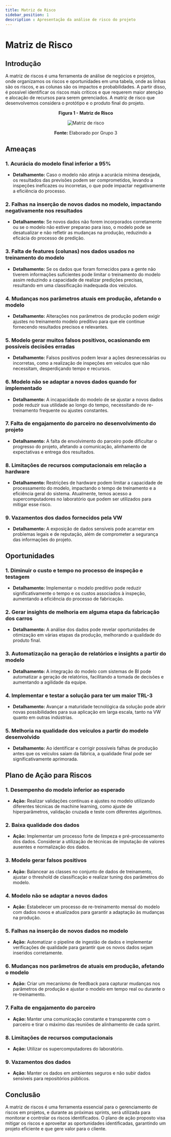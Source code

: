 ```yaml
---
title: Matriz de Risco
sidebar_position: 1
description : Apresentação da análise de risco do projeto
---
```


# Matriz de Risco

## Introdução

A matriz de riscos é uma ferramenta de análise de negócios e projetos, onde organizamos os riscos e oportunidades em uma tabela, onde as linhas são os riscos, e as colunas são os impactos e probabilidades. A partir disso, é possível identificar os riscos mais críticos e que requerem maior atenção e alocação de recursos para serem gerenciados. A matriz de risco que desenvolvemos considera o protótipo e o produto final do projeto.

<p align="center"><b> Figura 1 - Matriz de Risco</b></p>
<div align="center" class="zoom-image">
  <img src={require('../../../../static/img/MatrizRiscoGrupo03.png').default} alt="Matriz de risco"/>
  <p><b>Fonte:</b> Elaborado por Grupo 3</p>
</div>

## Ameaças

### 1. Acurácia do modelo final inferior a 95%
- **Detalhamento:** Caso o modelo não atinja a acurácia mínima desejada, os resultados das previsões podem ser comprometidos, levando a inspeções ineficazes ou incorretas, o que pode impactar negativamente a eficiência do processo.

### 2. Falhas na inserção de novos dados no modelo, impactando negativamente nos resultados
- **Detalhamento:** Se novos dados não forem incorporados corretamente ou se o modelo não estiver preparao para isso, o modelo pode se desatualizar e não refletir as mudanças na produção, reduzindo a eficácia do processo de predição.

### 3. Falta de features (colunas) nos dados usados no treinamento do modelo
- **Detalhamento:** Se os dados que foram fornecidos para a gente não tiverem informações suficientes pode limitar o treinamento do modelo assim reduzindo a capacidade de realizar predições precisas, resultando em uma classificação inadequada dos veículos.

### 4. Mudanças nos parâmetros atuais em produção, afetando o modelo
- **Detalhamento:** Alterações nos parâmetros de produção podem exigir ajustes no treinamento modelo preditivo para que ele continue fornecendo resultados precisos e relevantes.

### 5. Modelo gerar muitos falsos positivos, ocasionando em possíveis decisões erradas
- **Detalhamento:** Falsos positivos podem levar a ações desnecessárias ou incorretas, como a realização de inspeções em veículos que não necessitam, desperdiçando tempo e recursos.

### 6. Modelo não se adaptar a novos dados quando for implementado
- **Detalhamento:** A incapacidade do modelo de se ajustar a novos dados pode reduzir sua utilidade ao longo do tempo, necessitando de re-treinamento frequente ou ajustes constantes.

### 7. Falta de engajamento do parceiro no desenvolvimento do projeto
- **Detalhamento:** A falta de envolvimento do parceiro pode dificultar o progresso do projeto, afetando a comunicação, alinhamento de expectativas e entrega dos resultados.

### 8. Limitações de recursos computacionais em relação a hardware
- **Detalhamento:** Restrições de hardware podem limitar a capacidade de processamento do modelo, impactando o tempo de treinamento e a eficiência geral do sistema. Atualmente, temos acesso a supercomputadores no laboratório que podem ser utilizados para mitigar esse risco.

### 9. Vazamentos dos dados fornecidos pela VW
- **Detalhamento:** A exposição de dados sensíveis pode acarretar em problemas legais e de reputação, além de comprometer a segurança das informações do projeto.

## Oportunidades

### 1. Diminuir o custo e tempo no processo de inspeção e testagem
- **Detalhamento:** Implementar o modelo preditivo pode reduzir significativamente o tempo e os custos associados à inspeção, aumentando a eficiência do processo de fabricação.

### 2. Gerar insights de melhoria em alguma etapa da fabricação dos carros
- **Detalhamento:** A análise dos dados pode revelar oportunidades de otimização em várias etapas da produção, melhorando a qualidade do produto final.

### 3. Automatização na geração de relatórios e insights a partir do modelo
- **Detalhamento:** A integração do modelo com sistemas de BI pode automatizar a geração de relatórios, facilitando a tomada de decisões e aumentando a agilidade da equipe.

### 4. Implementar e testar a solução para ter um maior TRL-3
- **Detalhamento:** Avançar a maturidade tecnológica da solução pode abrir novas possibilidades para sua aplicação em larga escala, tanto na VW quanto em outras indústrias.

### 5. Melhoria na qualidade dos veículos a partir do modelo desenvolvido
- **Detalhamento:** Ao identificar e corrigir possíveis falhas de produção antes que os veículos saiam da fábrica, a qualidade final pode ser significativamente aprimorada.

## Plano de Ação para Riscos

### 1. Desempenho do modelo inferior ao esperado
- **Ação:** Realizar validações contínuas e ajustes no modelo utilizando diferentes técnicas de machine learning, como ajuste de hiperparâmetros, validação cruzada e teste com diferentes algoritmos.

### 2. Baixa qualidade dos dados
- **Ação:** Implementar um processo forte de limpeza e pré-processamento dos dados. Considerar a utilização de técnicas de imputação de valores ausentes e normalização dos dados.

### 3. Modelo gerar falsos positivos
- **Ação:** Balancear as classes no conjunto de dados de treinamento, ajustar o threshold de classificação e realizar tuning dos parâmetros do modelo.

### 4. Modelo não se adaptar a novos dados
- **Ação:** Estabelecer um processo de re-treinamento mensal do modelo com dados novos e atualizados para garantir a adaptação às mudanças na produção.

### 5. Falhas na inserção de novos dados no modelo
- **Ação:** Automatizar o pipeline de ingestão de dados e implementar verificações de qualidade para garantir que os novos dados sejam inseridos corretamente.

### 6. Mudanças nos parâmetros de atuais em produção, afetando o modelo
- **Ação:** Criar um mecanismo de feedback para capturar mudanças nos parâmetros de produção e ajustar o modelo em tempo real ou durante o re-treinamento.

### 7. Falta de engajamento do parceiro
- **Ação:** Manter uma comunicação constante e transparente com o parceiro e tirar o máximo das reuniões de alinhamento de cada sprint.

### 8. Limitações de recursos computacionais
- **Ação:** Utilizar os supercomputadores do laboratório.

### 9. Vazamentos dos dados
- **Ação:** Manter os dados em ambientes seguros e não subir dados sensíveis para repositórios públicos.

## Conclusão

A matriz de riscos é uma ferramenta essencial para o gerenciamento de riscos em projetos, e durante as próximas sprints, será utilizada para monitorar e controlar os riscos identificados. O plano de ação proposto visa mitigar os riscos e aproveitar as oportunidades identificadas, garantindo um projeto eficiente e que gere valor para o cliente.
